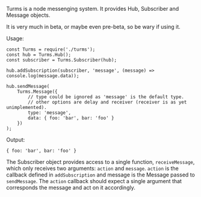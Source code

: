 Turms is a node messenging system. It provides Hub, Subscriber and Message objects.

It is very much in beta, or maybe even pre-beta, so be wary if using it.

Usage:

```
const Turms = require('./turms');
const hub = Turms.Hub();
const subscriber = Turms.Subscriber(hub);

hub.addSubscription(subscriber, 'message', (message) => console.log(message.data));

hub.sendMessage(
	Turms.Message({
		// type could be ignored as 'message' is the default type.
		// other options are delay and receiver (receiver is as yet unimplemented).
		type: 'message',
		data: { foo: 'bar', bar: 'foo' }
	})
);
```

Output:

```
{ foo: 'bar', bar: 'foo' }
```

The Subscriber object provides access to a single function, `receiveMessage`, which only receives two arguments: `action` and `message`. `action` is the callback defined in `addSubscription` and message is the Message passed to `sendMessage`. The `action` callback should expect a single argument that corresponds the message and act on it accordingly.
